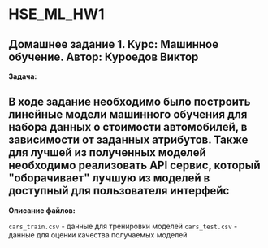 # HSE_ML_HW1

Домашнее задание 1. 
Курс: Машинное обучение. 
Автор: Куроедов Виктор
---
**Задача:**

В ходе задание необходимо было построить линейные модели машинного обучения для набора данных о стоимости автомобилей, в зависимости от заданных атрибутов. Также для лучшей из полученных моделей необходимо реализовать API сервис, который "оборачивает" лучшую из моделей в доступный для пользователя интерфейс
---
**Описание файлов:**

`cars_train.csv` - данные для тренировки моделей
`cars_test.csv` - данные для оценки качества получаемых моделей

